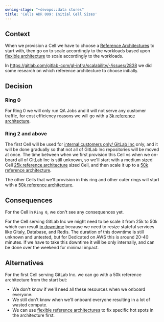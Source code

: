 ```yaml
---
owning-stage: "~devops::data stores"
title: 'Cells ADR 009: Initial Cell Sizes'
---
```


<!-- vale gitlab.FutureTense = NO -->

## Context

When we provision a Cell we have to choose a [Reference Architectures](https://docs.gitlab.com/ee/administration/reference_architectures/index.html) to start with,
then go on to scale accordingly to the workloads based upon [flexible architecture](005_flexible_reference_architectures.md) to scale accordingly to the workloads.

In <https://gitlab.com/gitlab-com/gl-infra/scalability/-/issues/2838> we did some research on which reference architecture to choose initially.

## Decision

### Ring 0

For Ring 0 we will only run QA Jobs and it will not serve any customer traffic,
for cost efficiency reasons we will go with a [3k reference architecture](https://docs.gitlab.com/ee/administration/reference_architectures/3k_users.html).

### Ring 2 and above

The first Cell will be used for [internal customers only/ GitLab Inc](007_internal_customers.md) only, and it will be done gradually so that not all of GitLab Inc repositories will be moved at once.
The time between when we first provision this Cell vs when we on-board all of GitLab Inc is still unknown,
so we'll start with a medium sized Cell [25k reference architecture](https://docs.gitlab.com/ee/administration/reference_architectures/25k_users.html) sized Cell, and then scale it up to a [50k reference architecture](https://docs.gitlab.com/ee/administration/reference_architectures/50k_users.html).

The other Cells that we'll provision in this ring and other outer rings will start with a [50k reference architecture](https://docs.gitlab.com/ee/administration/reference_architectures/50k_users.html).

## Consequences

For the Cell in `Ring 0`, we don't see any consequences yet.

For the Cell serving GitLab Inc we might need to be scale it from 25k to 50k which can result [in downtime](https://gitlab.com/gitlab-com/gl-infra/gitlab-dedicated/team/-/blob/main/runbooks/upgrading-tenant-reference-architectures.md?ref_type=heads)
because we need to resize stateful services like Gitaly, Database, and Redis.
The duration of this downtime is still unknown and untested,
but for Dedicated on AWS this is around 20-40 minutes.
If we have to take this downtime it will be only internally,
and can be done over the weekend for minimal impact.

## Alternatives

For the first Cell serving GitLab Inc. we can go with a 50k reference architecture from the start but:

- We don't know if we'll need all these resources when we onboard everyone.
- We still don't know when we'll onboard everyone resulting in a lot of wasted compute.
- We can use [flexible reference architectures](005_flexible_reference_architectures.md) to fix specific hot spots in the architecture first.
